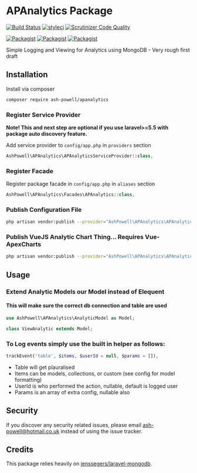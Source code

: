 # APAnalytics Package

[![Build Status](https://travis-ci.org/AshPowell/APAnalytics.svg?branch=master)](https://travis-ci.org/AshPowell/APAnalytics)
[![styleci](https://styleci.io/repos/165663557/shield)](https://styleci.io/repos/165663557)
[![Scrutinizer Code Quality](https://scrutinizer-ci.com/g/AshPowell/APAnalytics/badges/quality-score.png?b=master)](https://scrutinizer-ci.com/g/AshPowell/APAnalytics/?branch=master)

[![Packagist](https://img.shields.io/packagist/v/ash-powell/apanalytics.svg)](https://packagist.org/packages/ash-powell/apanalytics)
[![Packagist](https://poser.pugx.org/ash-powell/apanalytics/d/total.svg)](https://packagist.org/packages/ash-powell/apanalytics)
[![Packagist](https://img.shields.io/packagist/l/ash-powell/apanalytics.svg)](https://packagist.org/packages/ash-powell/apanalytics)

Simple Logging and Viewing for Analytics using MongoDB - Very rough first draft

## Installation

Install via composer
```bash
composer require ash-powell/apanalytics
```

### Register Service Provider

**Note! This and next step are optional if you use laravel>=5.5 with package
auto discovery feature.**

Add service provider to `config/app.php` in `providers` section
```php
AshPowell\APAnalytics\APAnalyticsServiceProvider::class,
```

### Register Facade

Register package facade in `config/app.php` in `aliases` section
```php
AshPowell\APAnalytics\Facades\APAnalytics::class,
```

### Publish Configuration File

```bash
php artisan vendor:publish --provider="AshPowell\APAnalytics\APAnalyticsServiceProvider" --tag="config"
```

### Publish VueJS Analytic Chart Thing... Requires Vue-ApexCharts

```bash
php artisan vendor:publish --provider="AshPowell\APAnalytics\APAnalyticsServiceProvider" --tag="views"
```

## Usage

### Extend Analytic Models our Model instead of Elequent
#### This will make sure the correct db connection and table are used
```php
use AshPowell\APAnalytics\AnalyticModel as Model;

class ViewAnalytic extends Model;
```

### To Log events simply use the built in helper as follows:
```php
trackEvent('table', $items, $userId = null, $params = []),
```
- Table will get plauralised
- Items can be models, collections, or custom (see config for model formatting)
- UserId is who performed the action, nullable, default is logged user
- Params is an array of extra config, nullable also

## Security

If you discover any security related issues, please email ash-powell@hotmail.co.uk
instead of using the issue tracker.

## Credits

This package relies heavily on
[jenssegers/laravel-mongodb](https://github.com/jenssegers/laravel-mongodb).
